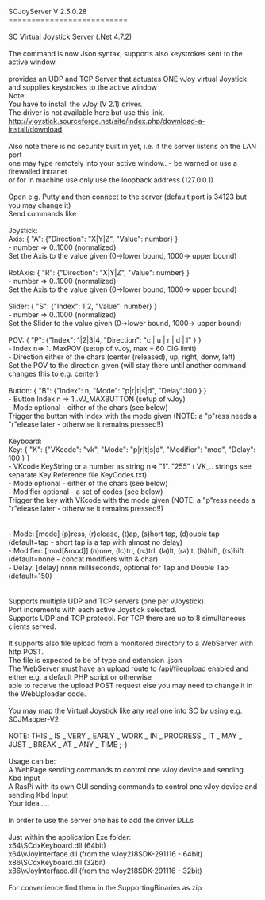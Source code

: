 SCJoyServer V 2.5.0.28<br>
==========================<br>
<br>
SC Virtual Joystick Server  (.Net 4.7.2)<br>
<br>
The command is now Json syntax, supports also keystrokes sent to the active window.<br>
<br>
provides an UDP and TCP Server that actuates ONE vJoy virtual Joystick and supplies keystrokes to the active window<br>
Note: <br>
You have to install the vJoy (V 2.1) driver.<br>
The driver is not available here but use this link.<br>
http://vjoystick.sourceforge.net/site/index.php/download-a-install/download    <br>
<br>
Also note there is no security built in yet, i.e. if the server listens on the LAN port <br>
one may type remotely into your active window.. - be warned or use a firewalled intranet<br>
or for in machine use only use the loopback address (127.0.0.1)<br>
<br>
Open e.g. Putty and then connect to the server (default port is 34123 but you may change it)<br>
Send commands like <br>
<br>
  Joystick:<br>
    Axis:     { "A": {"Direction": "X|Y|Z", "Value": number} }<br>
                - number => 0..1000 (normalized)<br>
		Set the Axis to the value given (0->lower bound, 1000-> upper bound)<br>
		<br>
    RotAxis:  { "R": {"Direction": "X|Y|Z", "Value": number} }<br>
                - number => 0..1000 (normalized)<br>
		Set the Axis to the value given (0->lower bound, 1000-> upper bound)<br>
    <br>
    Slider:   { "S": {"Index": 1|2, "Value": number} }<br>
                - number => 0..1000 (normalized)<br>
		Set the Slider to the value given (0->lower bound, 1000-> upper bound)<br>
    <br>
    POV:      { "P": {"Index": 1|2|3|4, "Direction": "c | u | r | d | l" } }   <br>
                - Index n=> 1..MaxPOV (setup of vJoy, max = 60 CIG limit)<br>
                - Direction either of the chars (center (released), up, right, donw, left)<br>
		Set the POV to the direction given (will stay there until another command changes this to e.g. center)<br>
		<br>
    Button:   { "B": {"Index": n, "Mode": "p|r|t|s|d", "Delay":100 } } <br>
                - Button Index n => 1..VJ_MAXBUTTON (setup of vJoy)<br>
                - Mode optional - either of the chars (see below)<br>
	    Trigger the button with Index with the mode given (NOTE: a "p"ress needs a "r"elease later - otherwise it remains pressed!!)<br>
		<br>
  Keyboard:<br>
    Key:      { "K": {"VKcode": "vk", "Mode": "p|r|t|s|d", "Modifier": "mod", "Delay": 100 } }  <br>
                - VKcode KeyString or a number as string  n=> "1".."255"  ( VK_.. strings see separate Key Reference file KeyCodes.txt)<br>
                - Mode optional - either of the chars (see below)<br>
                - Modifier optional - a set of codes (see below)<br>
	    Trigger the key with VKcode with the mode given (NOTE: a "p"ress needs a "r"elease later - otherwise it remains pressed!!)<br>
		<br>
		<br>
     - Mode:     [mode]      (p)ress, (r)elease, (t)ap, (s)hort tap, (d)ouble tap           (default=tap - short tap is a tap with almost no delay)<br>
     - Modifier: [mod[&mod]] (n)one, (lc)trl, (rc)trl, (la)lt, (ra)lt, (ls)hift, (rs)hift   (default=none - concat modifiers with & char)<br>
     - Delay:    [delay]      nnnn  milliseconds, optional for Tap and Double Tap           (default=150)     <br>
<br>
<br>
Supports multiple UDP and TCP servers (one per vJoystick).<br>
 Port increments with each active Joystick selected.<br>
Supports UDP and TCP protocol. For TCP there are up to 8 simultaneous clients served.<br>
<br>
It supports also file upload from a monitored directory to a WebServer with http POST.<br>
The file is expected to be of type and extension .json<br>
The WebServer must have an upload route to /api/fileupload enabled and either e.g. a default PHP script or otherwise<br>
able to receive the upload POST request else you may need to change it in the WebUploader code.<br>
<br>
You may map the Virtual Joystick like any real one into SC by using e.g. SCJMapper-V2<br>
<br>
NOTE: THIS _ IS _ VERY _ EARLY _ WORK _ IN _ PROGRESS _ IT _ MAY _ JUST _ BREAK _ AT _ ANY _ TIME ;-)<br>
<br>
Usage can be:<br>
  A WebPage sending commands to control one vJoy device and sending Kbd Input <br>
  A RasPi with its own GUI sending commands to control one vJoy device and sending Kbd Input <br>
  Your idea ....<br>
<br>
In order to use the server one has to add the driver DLLs <br>
<br>
Just within the application Exe folder:<br>
x64\SCdxKeyboard.dll   (64bit)<br>
x64\vJoyInterface.dll  (from the vJoy218SDK-291116 - 64bit)<br>
x86\SCdxKeyboard.dll   (32bit)<br>
x86\vJoyInterface.dll  (from the vJoy218SDK-291116 - 32bit)<br>
<br>
For convenience find them in the SupportingBinaries as zip<br>
<br>
<br>


